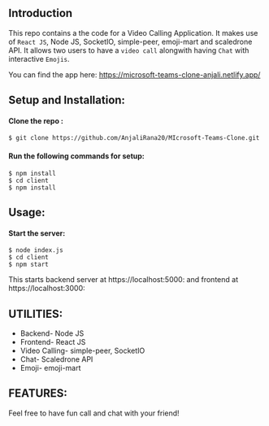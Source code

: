 ## Introduction
This repo contains a the code for a Video Calling Application. It makes use of `React JS`, Node JS, SocketIO, simple-peer, emoji-mart and scaledrone API. It allows two users to have a `video call` alongwith having `Chat` with interactive `Emojis`.

You can find the app here:
https://microsoft-teams-clone-anjali.netlify.app/



## Setup and Installation:

#### Clone the repo :
    $ git clone https://github.com/AnjaliRana20/MIcrosoft-Teams-Clone.git

#### Run the following commands for setup:
    $ npm install
    $ cd client
    $ npm install


## Usage:

#### Start the server:
    $ node index.js
    $ cd client
    $ npm start

This starts backend server at https://localhost:5000: and frontend at https://localhost:3000:


## UTILITIES:

- Backend- Node JS
- Frontend- React JS
- Video Calling- simple-peer, SocketIO
- Chat- Scaledrone API
- Emoji- emoji-mart

## FEATURES: 
Feel free to have fun call and chat with your friend!